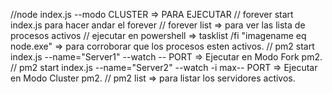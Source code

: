 //node index.js --modo CLUSTER => PARA EJECUTAR 
// forever start index.js para hacer andar el forever
// forever list => para ver las lista de procesos activos
// ejecutar en powershell => tasklist /fi "imagename eq node.exe" => para corroborar que los procesos esten activos.
// pm2 start index.js --name="Server1" --watch -- PORT  => Ejecutar en Modo Fork pm2.
// pm2 start index.js --name="Server2" --watch -i max-- PORT => Ejecutar en Modo Cluster pm2.
// pm2 list => para listar los servidores activos.
